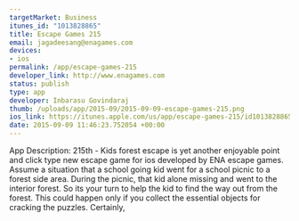 ```yaml
--- 
targetMarket: Business
itunes_id: "1013828865"
title: Escape Games 215
email: jagadeesang@enagames.com
devices: 
- ios
permalink: /app/escape-games-215
developer_link: http://www.enagames.com
status: publish
type: app
developer: Inbarasu Govindaraj
thumb: /uploads/app/2015-09/2015-09-09-escape-games-215.png
ios_link: https://itunes.apple.com/us/app/escape-games-215/id1013828865?mt=8
date: 2015-09-09 11:46:23.752054 +00:00
---
```


App Description:
    215th - Kids forest escape is yet another enjoyable point and click type new escape game for ios developed by ENA escape games. Assume a situation that a school going kid went for a school picnic to a forest side area. During the picnic, that kid alone missing and went to the interior forest. So its your turn to help the kid to find the way out from the forest. This could happen only if you collect the essential objects for cracking the puzzles. Certainly,  
